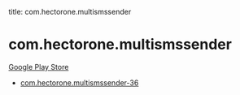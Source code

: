 title: com.hectorone.multismssender
# com.hectorone.multismssender


[Google Play Store](https://play.google.com/store/apps/details?id=com.hectorone.multismssender)


* [com.hectorone.multismssender-36](./com.hectorone.multismssender-36/)